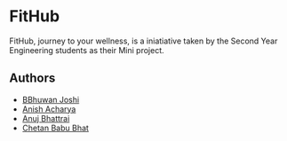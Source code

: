 # FitHub

FitHub, journey to your wellness, is a iniatiative taken by the Second Year Engineering students as their Mini project.

## Authors

- [BBhuwan Joshi](https://www.instagram.com/erraz07/)
- [Anish Acharya](https://www.instagram.com/acharya8560/)
- [Anuj Bhattrai](https://www.instagram.com/katodozi_d_leo/)
- [Chetan Babu Bhat](https://www.instagram.com/__ar.bnn/)
